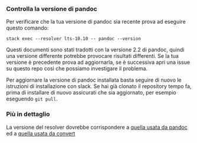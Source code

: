 
### Controlla la versione di pandoc

Per verificare che la tua versione di pandoc sia recente prova ad
eseguire questo comando:

    stack exec --resolver lts-10.10 -- pandoc --version

Questi documenti sono stati tradotti con la versione 2.2 di pandoc,
quindi una versione differente potrebbe provocare risultati
differenti. Se la tua versione è precedente prova ad aggiornarla, se è
successiva apri una issue su questo repo così che possiamo investigare
il problema.

Per aggiornare la versione di pandoc installata basta seguire di nuovo
le istruzioni di installazione con slack. Se hai già clonato il
repository tempo fa, prima di installare di nuovo assicurati che sia
aggiornato, per esempio eseguendo `git pull`.

### Più in dettaglio

La versione del resolver dovrebbe corrispondere a [quella usata da
pandoc](https://github.com/jgm/pandoc/blob/master/stack.yaml#L27) ed a
[quella usata da
convert](https://github.com/italia/pandoc-docs2rst/blob/master/convert.hs#L2)

